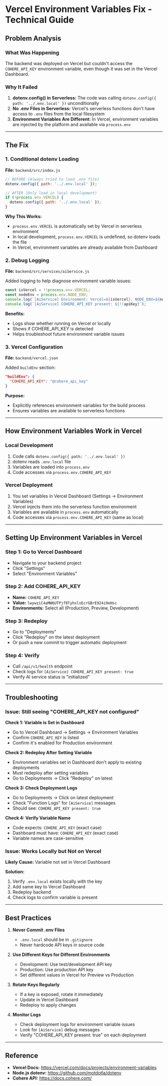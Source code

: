 # Vercel Environment Variables Fix - Technical Guide

## Problem Analysis

### What Was Happening
The backend was deployed on Vercel but couldn't access the `COHERE_API_KEY` environment variable, even though it was set in the Vercel Dashboard.

### Why It Failed
1. **dotenv.config() in Serverless:** The code was calling `dotenv.config({ path: '../.env.local' })` unconditionally
2. **No .env Files in Serverless:** Vercel's serverless functions don't have access to `.env` files from the local filesystem
3. **Environment Variables Are Different:** In Vercel, environment variables are injected by the platform and available via `process.env`

---

## The Fix

### 1. Conditional dotenv Loading
**File:** `backend/src/index.js`

```javascript
// BEFORE (Always tried to load .env file)
dotenv.config({ path: '../.env.local' });

// AFTER (Only load in local development)
if (!process.env.VERCEL) {
  dotenv.config({ path: '../.env.local' });
}
```

**Why This Works:**
- `process.env.VERCEL` is automatically set by Vercel in serverless environment
- In local development, `process.env.VERCEL` is undefined, so dotenv loads the file
- In Vercel, environment variables are already available from Dashboard

### 2. Debug Logging
**File:** `backend/src/services/aiService.js`

Added logging to help diagnose environment variable issues:

```javascript
const isVercel = !!process.env.VERCEL;
const nodeEnv = process.env.NODE_ENV;
console.log(`[AiService] Environment: Vercel=${isVercel}, NODE_ENV=${nodeEnv}`);
console.log(`[AiService] COHERE_API_KEY present: ${!!apiKey}`);
```

**Benefits:**
- Logs show whether running on Vercel or locally
- Shows if COHERE_API_KEY is detected
- Helps troubleshoot future environment variable issues

### 3. Vercel Configuration
**File:** `backend/vercel.json`

Added `buildEnv` section:

```json
"buildEnv": {
  "COHERE_API_KEY": "@cohere_api_key"
}
```

**Purpose:**
- Explicitly references environment variables for the build process
- Ensures variables are available to serverless functions

---

## How Environment Variables Work in Vercel

### Local Development
1. Code calls `dotenv.config({ path: '../.env.local' })`
2. dotenv reads `.env.local` file
3. Variables are loaded into `process.env`
4. Code accesses via `process.env.COHERE_API_KEY`

### Vercel Deployment
1. You set variables in Vercel Dashboard (Settings → Environment Variables)
2. Vercel injects them into the serverless function environment
3. Variables are available in `process.env` automatically
4. Code accesses via `process.env.COHERE_API_KEY` (same as local)

---

## Setting Up Environment Variables in Vercel

### Step 1: Go to Vercel Dashboard
- Navigate to your backend project
- Click "Settings"
- Select "Environment Variables"

### Step 2: Add COHERE_API_KEY
- **Name:** `COHERE_API_KEY`
- **Value:** `lwywziC4aMW6UTPjf8TyhxlsEcrGBrE924i9eHsc`
- **Environments:** Select all (Production, Preview, Development)

### Step 3: Redeploy
- Go to "Deployments"
- Click "Redeploy" on the latest deployment
- Or push a new commit to trigger automatic deployment

### Step 4: Verify
- Call `/api/v1/health` endpoint
- Check logs for `[AiService] COHERE_API_KEY present: true`
- Verify AI service status is "initialized"

---

## Troubleshooting

### Issue: Still seeing "COHERE_API_KEY not configured"

**Check 1: Variable is Set in Dashboard**
- Go to Vercel Dashboard → Settings → Environment Variables
- Confirm `COHERE_API_KEY` is listed
- Confirm it's enabled for Production environment

**Check 2: Redeploy After Setting Variable**
- Environment variables set in Dashboard don't apply to existing deployments
- Must redeploy after setting variables
- Go to Deployments → Click "Redeploy" on latest

**Check 3: Check Deployment Logs**
- Go to Deployments → Click on latest deployment
- Check "Function Logs" for `[AiService]` messages
- Should see: `COHERE_API_KEY present: true`

**Check 4: Verify Variable Name**
- Code expects: `COHERE_API_KEY` (exact case)
- Dashboard must have: `COHERE_API_KEY` (exact case)
- Variable names are case-sensitive

### Issue: Works Locally but Not on Vercel

**Likely Cause:** Variable not set in Vercel Dashboard

**Solution:**
1. Verify `.env.local` exists locally with the key
2. Add same key to Vercel Dashboard
3. Redeploy backend
4. Check logs to confirm variable is present

---

## Best Practices

1. **Never Commit .env Files**
   - `.env.local` should be in `.gitignore`
   - Never hardcode API keys in source code

2. **Use Different Keys for Different Environments**
   - Development: Use test/development API key
   - Production: Use production API key
   - Set different values in Vercel for Preview vs Production

3. **Rotate Keys Regularly**
   - If a key is exposed, rotate it immediately
   - Update in Vercel Dashboard
   - Redeploy to apply changes

4. **Monitor Logs**
   - Check deployment logs for environment variable issues
   - Look for `[AiService]` debug messages
   - Verify "COHERE_API_KEY present: true" on each deployment

---

## Reference

- **Vercel Docs:** https://vercel.com/docs/projects/environment-variables
- **Node.js dotenv:** https://github.com/motdotla/dotenv
- **Cohere API:** https://docs.cohere.com/

